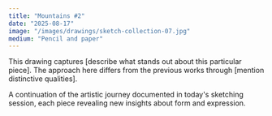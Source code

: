 ```yaml
---
title: "Mountains #2"
date: "2025-08-17"
image: "/images/drawings/sketch-collection-07.jpg"
medium: "Pencil and paper"
---
```


This drawing captures [describe what stands out about this particular piece]. The approach here differs from the previous works through [mention distinctive qualities].

A continuation of the artistic journey documented in today's sketching session, each piece revealing new insights about form and expression.
